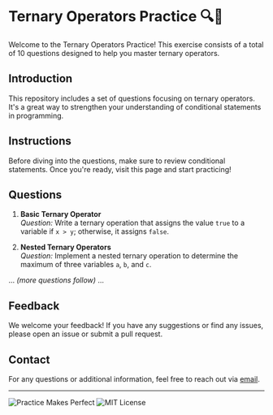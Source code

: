 # Ternary Operators Practice 🔍📝

Welcome to the Ternary Operators Practice! This exercise consists of a total of 10 questions designed to help you master ternary operators.



## Introduction
This repository includes a set of questions focusing on ternary operators. It's a great way to strengthen your understanding of conditional statements in programming. 

## Instructions
Before diving into the questions, make sure to review conditional statements. Once you're ready, visit this page and start practicing!

## Questions
1. **Basic Ternary Operator**  
   _Question:_ Write a ternary operation that assigns the value `true` to a variable if `x > y`; otherwise, it assigns `false`.
   
2. **Nested Ternary Operators**  
   _Question:_ Implement a nested ternary operation to determine the maximum of three variables `a`, `b`, and `c`.

... _(more questions follow)_ ...

## Feedback
We welcome your feedback! If you have any suggestions or find any issues, please open an issue or submit a pull request.

## Contact
For any questions or additional information, feel free to reach out via [email](mailto:youremail@example.com).

---

![Practice Makes Perfect](https://img.shields.io/badge/practice-makes%20perfect-brightgreen.svg)
![MIT License](https://img.shields.io/badge/license-MIT-blue.svg)

